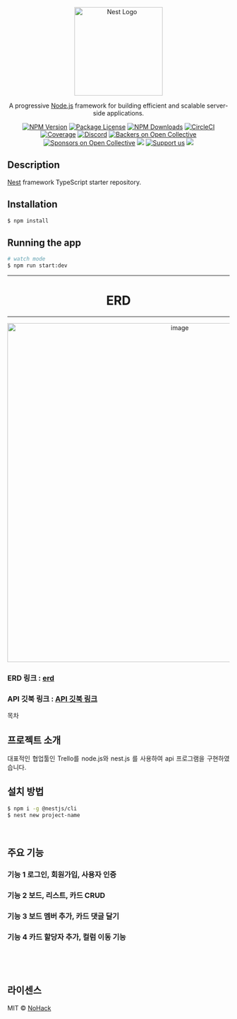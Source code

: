 <p align="center">
  <a href="http://nestjs.com/" target="blank"><img src="https://nestjs.com/img/logo-small.svg" width="200" alt="Nest Logo" /></a>
</p>

[circleci-image]: https://img.shields.io/circleci/build/github/nestjs/nest/master?token=abc123def456
[circleci-url]: https://circleci.com/gh/nestjs/nest

  <p align="center">A progressive <a href="http://nodejs.org" target="_blank">Node.js</a> framework for building efficient and scalable server-side applications.</p>
    <p align="center">
<a href="https://www.npmjs.com/~nestjscore" target="_blank"><img src="https://img.shields.io/npm/v/@nestjs/core.svg" alt="NPM Version" /></a>
<a href="https://www.npmjs.com/~nestjscore" target="_blank"><img src="https://img.shields.io/npm/l/@nestjs/core.svg" alt="Package License" /></a>
<a href="https://www.npmjs.com/~nestjscore" target="_blank"><img src="https://img.shields.io/npm/dm/@nestjs/common.svg" alt="NPM Downloads" /></a>
<a href="https://circleci.com/gh/nestjs/nest" target="_blank"><img src="https://img.shields.io/circleci/build/github/nestjs/nest/master" alt="CircleCI" /></a>
<a href="https://coveralls.io/github/nestjs/nest?branch=master" target="_blank"><img src="https://coveralls.io/repos/github/nestjs/nest/badge.svg?branch=master#9" alt="Coverage" /></a>
<a href="https://discord.gg/G7Qnnhy" target="_blank"><img src="https://img.shields.io/badge/discord-online-brightgreen.svg" alt="Discord"/></a>
<a href="https://opencollective.com/nest#backer" target="_blank"><img src="https://opencollective.com/nest/backers/badge.svg" alt="Backers on Open Collective" /></a>
<a href="https://opencollective.com/nest#sponsor" target="_blank"><img src="https://opencollective.com/nest/sponsors/badge.svg" alt="Sponsors on Open Collective" /></a>
  <a href="https://paypal.me/kamilmysliwiec" target="_blank"><img src="https://img.shields.io/badge/Donate-PayPal-ff3f59.svg"/></a>
    <a href="https://opencollective.com/nest#sponsor"  target="_blank"><img src="https://img.shields.io/badge/Support%20us-Open%20Collective-41B883.svg" alt="Support us"></a>
  <a href="https://twitter.com/nestframework" target="_blank"><img src="https://img.shields.io/twitter/follow/nestframework.svg?style=social&label=Follow"></a>
</p>
  <!--[![Backers on Open Collective](https://opencollective.com/nest/backers/badge.svg)](https://opencollective.com/nest#backer)
  [![Sponsors on Open Collective](https://opencollective.com/nest/sponsors/badge.svg)](https://opencollective.com/nest#sponsor)-->

## Description

[Nest](https://github.com/nestjs/nest) framework TypeScript starter repository.

## Installation

```bash
$ npm install
```

## Running the app

```bash
# watch mode
$ npm run start:dev
```
[circleci-image]: https://img.shields.io/circleci/build/github/nestjs/nest/master?token=abc123def456
[circleci-url]: https://circleci.com/gh/nestjs/nest
<hr>
<h1 align="center">ERD</h1>
<hr>
<p align="center">
<img width="766" alt="image" src="https://github.com/hyem00/trello/assets/90279468/4f89cfe9-4589-4236-b2e6-90caebd06660">

</p>

### ERD 링크 : [erd](https://www.erdcloud.com/d/E8MqdrLaZYNnc2GDg)
### API 깃북 링크 : [API 깃북 링크](https://app.gitbook.com/o/v338KMStmlbbp8CqNpIp/s/v5F8fBk8my5tQcFqq6v7/~/changes/7/)

목차
## 프로젝트 소개

<p align="justify">
대표적인 협업툴인 Trello를 node.js와 nest.js 를 사용하여 api 프로그램을 구현하였습니다.
</p>

## 설치 방법

```sh
$ npm i -g @nestjs/cli
$ nest new project-name
```

<br>

## 주요 기능
### 기능 1   로그인, 회원가입, 사용자 인증
### 기능 2   보드, 리스트, 카드 CRUD
### 기능 3   보드 멤버 추가, 카드 댓글 달기
### 기능 4   카드 할당자 추가, 컬럼 이동 기능

<br>

<p align="justify">
</p>

<br>

## 라이센스

MIT &copy; [NoHack](mailto:lbjp114@gmail.com)
<!-- Stack Icon Refernces -->
[js]: /images/stack/javascript.svg
[ts]: /images/stack/typescript.svg
[react]: /images/stack/react.svg
[node]: /images/stack/node.svg

